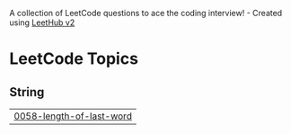 A collection of LeetCode questions to ace the coding interview! - Created using [LeetHub v2](https://github.com/arunbhardwaj/LeetHub-2.0)
<!---LeetCode Topics Start-->
# LeetCode Topics
## String
|  |
| ------- |
| [0058-length-of-last-word](https://github.com/Amish-03/Leetcode/tree/master/0058-length-of-last-word) |
<!---LeetCode Topics End-->
